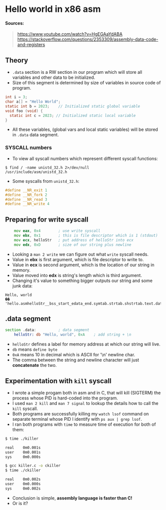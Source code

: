 # Hello world in x86 asm

#### Sources:

> https://www.youtube.com/watch?v=HgEGAaYdABA
> https://stackoverflow.com/questions/2353309/assembly-data-code-and-registers


## Theory

- `.data` section is a RW section in our program which will store all variables and other data to be initialized.
- Size of this segment is determined by size of variables in source code of program.
```c
int i = 3;
char a[] = "Hello World";
static int b = 2023;    // Initialized static global variable
void foo (void) {
  static int c = 2023; // Initialized static local variable
}
```
- All these variables, (global vars and local static variables) will be stored in `.data` data segment.

### SYSCALL numbers

- To view all syscall numbers which represent different syscall functions:
```shell
$ find / -name unistd_32.h 2>/dev/null
/usr/include/asm/unistd_32.h
```

- Some syscalls from `unistd_32.h`:
```c
#define __NR_exit 1
#define __NR_fork 2
#define __NR_read 3
#define __NR_write 4
```

## Preparing for write syscall

```asm
	mov eax, 0x4		; use write syscall
	mov ebx, 0x1		; this is file descriptor which is 1 (stdout)
	mov ecx, helloStr	; put address of helloStr into ecx
	mov edx, 0xD		; size of our string plus newline
```

- Looking a `man 2 write` we can figure out what `write` syscall needs.
- Value in __ebx__ is first argument, which is file descriptor to write to.
- Value in __ecx__ is second argument, which is the location of our string in memory.
- Value moved into __edx__ is string's length which is third argument.
- Changing it's value to something bigger outputs our string and some junk data:
```shell
Hello, world
��
'hello.asmhelloStr__bss_start_edata_end.symtab.strtab.shstrtab.text.data:
```

## .data segment

```asm
section .data:			; data segment
	helloStr: db "Hello, world", 0xA	; add string + \n
```

- `helloStr` defines a label for memory address at which our string will live.
- `db` means `define byte`
- `0xA` means 10 in decimal which is ASCII for '\n' newline char.
- The comma between the string and newline character will just __concatenate__ the two.


## Experimentation with `kill` syscall

- I wrote a simple progam both in asm and in C, that will kill (SIGTERM) the process whose PID is hard-coded into the program.
- I used `man 2 kill` and `man 7 signal` to lookup the details how to call the `kill` syscall.
- Both programs are successfully killing my `watch lsof` command on separate terminal whose PID I identify with `ps aux | grep lsof`.
- I ran both programs with `time` to measure time of execution for both of them:
```bash
$ time ./killer

real    0m0.001s
user    0m0.001s
sys     0m0.000s

$ gcc killer.c -o ckiller
$ time ./ckiller

real    0m0.002s
user    0m0.000s
sys     0m0.002s
```

- Conclusion is simple, __assembly language is faster than C!__
- Or is it?